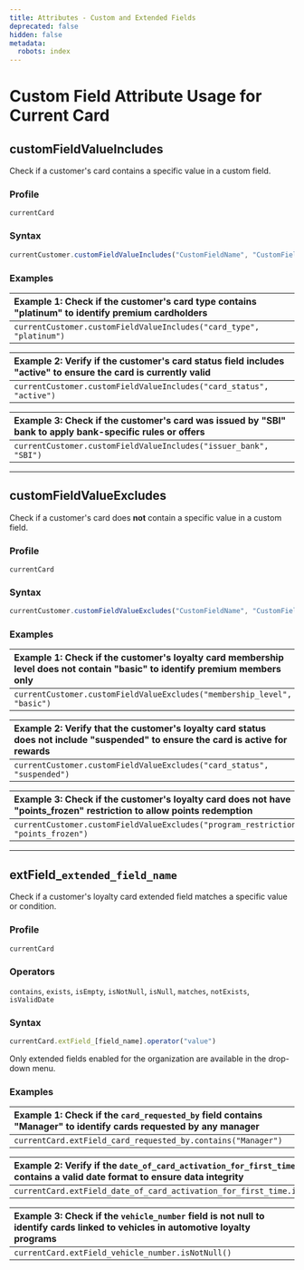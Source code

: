 ```yaml
---
title: Attributes - Custom and Extended Fields
deprecated: false
hidden: false
metadata:
  robots: index
---
```

# Custom Field Attribute Usage for Current Card

## customFieldValueIncludes

Check if a customer's card contains a specific value in a custom field.

### Profile

`currentCard`

### Syntax

```js
currentCustomer.customFieldValueIncludes("CustomFieldName", "CustomFieldValue")
```

### Examples

| Example 1: Check if the customer's card type contains "platinum" to identify premium cardholders |
| :----------------------------------------------------------------------------------------------- |
| `currentCustomer.customFieldValueIncludes("card_type", "platinum")`                              |

| Example 2: Verify if the customer's card status field includes "active" to ensure the card is currently valid |
| :------------------------------------------------------------------------------------------------------------ |
| `currentCustomer.customFieldValueIncludes("card_status", "active")`                                           |

| Example 3: Check if the customer's card was issued by "SBI" bank to apply bank-specific rules or offers |
| :------------------------------------------------------------------------------------------------------ |
| `currentCustomer.customFieldValueIncludes("issuer_bank", "SBI")`                                        |

***

## customFieldValueExcludes

Check if a customer's card does **not** contain a specific value in a custom field.

### Profile

`currentCard`

### Syntax

```js
currentCustomer.customFieldValueExcludes("CustomFieldName", "CustomFieldValue")
```

### Examples

| Example 1: Check if the customer's loyalty card membership level does **not** contain "basic" to identify premium members only |
| :----------------------------------------------------------------------------------------------------------------------------- |
| `currentCustomer.customFieldValueExcludes("membership_level", "basic")`                                                        |

| Example 2: Verify that the customer's loyalty card status does **not** include "suspended" to ensure the card is active for rewards |
| :---------------------------------------------------------------------------------------------------------------------------------- |
| `currentCustomer.customFieldValueExcludes("card_status", "suspended")`                                                              |

| Example 3: Check if the customer's loyalty card does **not** have "points\_frozen" restriction to allow points redemption |
| :------------------------------------------------------------------------------------------------------------------------ |
| `currentCustomer.customFieldValueExcludes("program_restrictions", "points_frozen")`                                       |

***

## extField\_`extended_field_name`

Check if a customer's loyalty card extended field matches a specific value or condition.

### Profile

`currentCard`

### Operators

`contains`, `exists`, `isEmpty`, `isNotNull`, `isNull`, `matches`, `notExists`, `isValidDate`

### Syntax

```js
currentCard.extField_[field_name].operator("value")
```

<Note title="Note">
Only extended fields enabled for the organization are available in the drop-down menu.
</Note>

### Examples

| Example 1: Check if the `card_requested_by` field contains "Manager" to identify cards requested by any manager |
| :-------------------------------------------------------------------------------------------------------------- |
| `currentCard.extField_card_requested_by.contains("Manager")`                                                    |

| Example 2: Verify if the `date_of_card_activation_for_first_time` field contains a valid date format to ensure data integrity |
| :---------------------------------------------------------------------------------------------------------------------------- |
| `currentCard.extField_date_of_card_activation_for_first_time.isValidDate()`                                                   |

| Example 3: Check if the `vehicle_number` field is not null to identify cards linked to vehicles in automotive loyalty programs |
| :----------------------------------------------------------------------------------------------------------------------------- |
| `currentCard.extField_vehicle_number.isNotNull()`                                                                              |